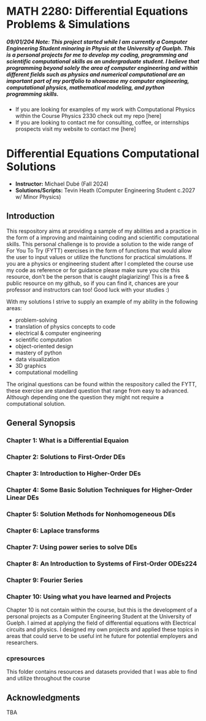# MATH 2280: Differential Equations Problems & Simulations

##### 09/01/204 Note: This project started while I am currently a Computer Engineering Student minoring in Physic at the University of Guelph. This is a personal projects for me to develop my coding, programming and scientific computational skills as an undergraduate student. I believe that programming beyond solely the area of computer engineering and within different fields such as physics and numerical computational are an important part of my portfolio to showcase my computer engineering, computational physics, mathematical modeling, and python programming skills.


- If you are looking for examples of my work with Computational Physics within the Course Physics 2330 check out my repo [here]
- If you are looking to contact me for consulting, coffee, or internships prospects visit my website to contact me [here]


# Differential Equations Computational Solutions
-  **Instructor:** Michael Dubé (Fall 2024)
-  **Solutions/Scripts:** Tevin Heath (Computer Engineering Student c.2027 w/ Minor Physics)


## Introduction

This respository aims at providing a sample of my abilities and a practice in the form of a improving and maintaining coding and scientific computational skills. This personal challenge is to provide a solution to the wide range of For You To Try (FYTT) exercises in the form of functions that would allow the user to input values or utilize the functions for practical simulations. If you are a physics or engineering student after I completed the course  use my code as reference or for guidance please make sure you cite this resource, don't be the person that is caught plagiarizing! This is a free & public resource on my github, so if you can find it, chances are your professor and instructors can too! Good luck with your studies :)

With my solutions I strive to supply an example of my ability in the following areas:

- problem-solving 
- translation of physics concepts to code
- electrical & computer engineering
- scientific computation
- object-oriented design
- mastery of python 
- data visualization
- 3D graphics
- computational modelling

The original questions can be found within the respository called the FYTT, these exercise are standard question that range from easy to advanced. Although depending one the question they might not require a computational solution.

## General Synopsis

### Chapter 1: What is a Differential Equaion

### Chapter 2: Solutions to First-Order DEs

### Chapter 3: Introduction to Higher-Order DEs

### Chapter 4: Some Basic Solution Techniques for Higher-Order Linear DEs

### Chapter 5: Solution Methods for Nonhomogeneous DEs

### Chapter 6: Laplace transforms

### Chapter 7: Using power series to solve DEs

### Chapter 8: An Introduction to Systems of First-Order ODEs224

### Chapter 9: Fourier Series

### Chapter 10: Using what you have learned and Projects
Chapter 10 is not contain within the course, but this is the development of a personal projects as a Computer Engineering Student at the University of Guelph. I aimed at applying the field of differential equations with Electrical circuits and physics. I designed my own projects and applied these topics in areas that could serve to be useful int he future for potential employers and researchers.


### cpresources
This folder contains resources and datasets provided that I was able to find and utilize throughout the course

## Acknowledgments

TBA
